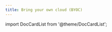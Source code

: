 ```yaml
---
title: Bring your own cloud (BYOC)
---
```


import DocCardList from '@theme/DocCardList';

<DocCardList />
